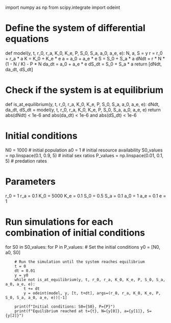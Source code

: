 import numpy as np
from scipy.integrate import odeint

# Define the system of differential equations
def model(y, t, r_0, r_a, K_0, K_e, P, S_0, S_a, a_0, a_e, e):
    N, a, S = y
    r = r_0 + r_a * a
    K = K_0 + K_e * e
    a = a_0 + a_e * e
    S = S_0 + S_a * a
    dNdt = r * N * (1 - N / K) - P * N
    da_dt = a_0 + a_e * e
    dS_dt = S_0 + S_a * a
    return [dNdt, da_dt, dS_dt]

# Check if the system is at equilibrium
def is_at_equilibrium(y, t, r_0, r_a, K_0, K_e, P, S_0, S_a, a_0, a_e, e):
    dNdt, da_dt, dS_dt = model(y, t, r_0, r_a, K_0, K_e, P, S_0, S_a, a_0, a_e, e)
    return abs(dNdt) < 1e-6 and abs(da_dt) < 1e-6 and abs(dS_dt) < 1e-6

# Initial conditions
N0 = 1000  # initial population
a0 = 1     # initial resource availability
S0_values = np.linspace(0.1, 0.9, 5)  # initial sex ratios
P_values = np.linspace(0.01, 0.1, 5)  # predation rates

# Parameters
r_0 = 1
r_a = 0.1
K_0 = 5000
K_e = 0.1
S_0 = 0.5
S_a = 0.1
a_0 = 1
a_e = 0.1
e = 1

# Run simulations for each combination of initial conditions
for S0 in S0_values:
    for P in P_values:
        # Set the initial conditions
        y0 = [N0, a0, S0]

        # Run the simulation until the system reaches equilibrium
        t = 0
        dt = 0.01
        y = y0
        while not is_at_equilibrium(y, t, r_0, r_a, K_0, K_e, P, S_0, S_a, a_0, a_e, e):
            t += dt
            y = odeint(model, y, [t, t+dt], args=(r_0, r_a, K_0, K_e, P, S_0, S_a, a_0, a_e, e))[-1]

        print(f"Initial conditions: S0={S0}, P={P}")
        print(f"Equilibrium reached at t={t}, N={y[0]}, a={y[1]}, S={y[2]}")
